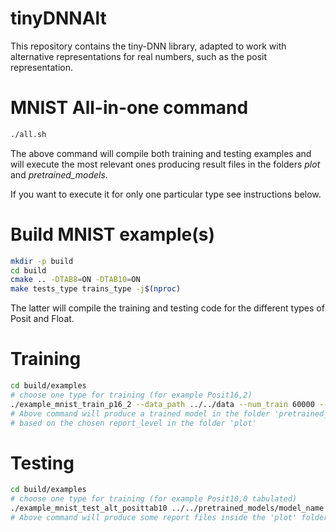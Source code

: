 # tinyDNNAlt

This repository contains the tiny-DNN library, adapted to work with alternative 
representations for real numbers, such as the posit representation.

# MNIST All-in-one command
```sh
./all.sh
```
The above command will compile both training and testing examples and will execute the most
relevant ones producing result files in the folders *plot* and *pretrained_models*. 

If you want to execute it for only one particular type see instructions below.

# Build MNIST example(s)

```sh
mkdir -p build
cd build
cmake .. -DTAB8=ON -DTAB10=ON
make tests_type trains_type -j$(nproc)
```

The latter will compile the training and testing code for the different types of Posit and Float.

# Training

```sh
cd build/examples
# choose one type for training (for example Posit16,2)
./example_mnist_train_p16_2 --data_path ../../data --num_train 60000 --epochs 30 --report_level 2
# Above command will produce a trained model in the folder 'pretrained_models' and some report files
# based on the chosen report_level in the folder 'plot'
```

# Testing

```sh
cd build/examples
# choose one type for training (for example Posit10,0 tabulated)
./example_mnist_test_alt_posittab10 ../../pretrained_models/model_name ../../data
# Above command will produce some report files inside the 'plot' folder
```